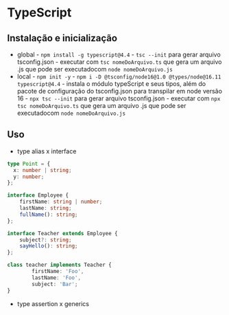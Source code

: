 # TypeScript

## Instalação e inicialização
- global
        - `npm install -g typescript@4.4`
        - `tsc --init` para gerar arquivo tsconfig.json
        - executar com `tsc nomeDoArquivo.ts` que gera um arquivo .js que pode ser executadocom `node nomeDoArquivo.js`
- local
        - `npm init -y` 
        - `npm i -D @tsconfig/node16@1.0 @types/node@16.11 typescript@4.4` 
                - instala o módulo typeScript e seus tipos, além do pacote de configuração do tsconfig.json para transpilar em node versão 16
        - `npx tsc --init` para gerar arquivo tsconfig.json
        - executar com `npx tsc nomeDoArquivo.ts` que gera um arquivo .js que pode ser executadocom `node nomeDoArquivo.js`


## Uso
- type alias x interface
```ts
type Point = {
  x: number | string;
  y: number;
};

interface Employee {
    firstName: string | number;
    lastName: string;
    fullName(): string;
};

interface Teacher extends Employee {
    subject?: string;
    sayHello(): string;
};

class teacher implements Teacher {
        firstName: 'Foo',
        lastName: 'Foo',
        subject: 'Bar';
}
```
- type assertion x generics       
